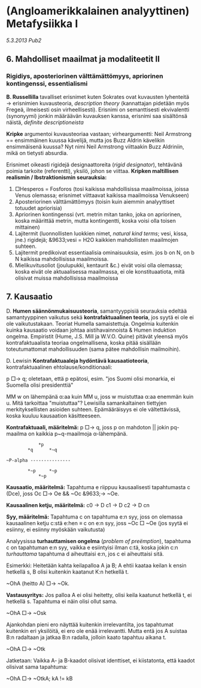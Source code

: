 # (Angloamerikkalainen analyyttinen) Metafysiikka I #
_5.3.2013 Pub2_ 

## 6. Mahdolliset maailmat ja modaliteetit II ##

### Rigidiys, aposteriorinen välttämättömyys, apriorinen kontingenssi, essentialismi ###

**B. Russellilla** tavalliset erisnimet kuten Sokrates ovat kuvausten lyhenteitä &rarr; erisnimien kuvausteoria, _description theory_ (kannattajan pidetään myös Fregeä, ilmeisesti osin virheellisesti). Erisnimi on semanttisesti ekvivalentti (synonyymi) jonkin määräävän kuvauksen kanssa, erisnimi saa sisältönsä näistä, _definite descriptioneista_

**Kripke** argumentoi kuvausteoriaa vastaan; virheargumentti: Neil Armstrong == ensimmäinen kuussa kävelijä, mutta jos Buzz Aldrin kävelikin ensimmäisenä kuussa? Nyt nimi Neil Armstrong viittaakin Buzz Aldriniin, mikä on tietysti absurdia. 

Erisnimet oikeasti rigidejä designaattoreita (_rigid designator_), tehtävänä poimia tarkoite (referentti), yksilö, johon se viittaa. **Kripken maltillisen realismin
/ lbstraktionismin seurauksia:**

1. &#9633;Hesperos = Fosforos (tosi kaikissa mahdollisissa maailmoissa, joissa Venus olemassa; erisnimet viittaavat kaikissa maailmoissa Venukseen)
2. Aposteriorinen välttämättömyys (toisin kuin aiemmin analyyttiset totuudet apriorisia)
3. Apriorinen kontingenssi (vrt. metrin mitan tanko, joka on apriorinen, koska määrittää metrin, mutta kontingentti, koska voisi olla toisen mittainen)
4. Lajitermit (luonnollisten luokkien nimet, _natural kind terms_; vesi, kissa, jne.) rigidejä; &9633;vesi = H2O kaikkien mahdollisten maailmojen suhteen.
5. Lajitermit predikoivat essentiaalisia ominaisuuksia, esim. jos b on N, on b N kaikissa mahdollisissa maailmoissa.
6. Mielikuvitusoliot (joulupukki, kentaurit &amp;c.) eivät voisi olla olemassa; koska eivät ole aktuaalisessa maailmassa, ei ole konstituaatiota, mitä olisivat muissa mahdollisissa maailmoissa

## 7. Kausaatio ##

D. **Humen säännönmukaisuusteoria**, samantyyppisiä seurauksia edeltää samantyyppinen vaikutus sekä **kontrafaktuaalinen teoria**, jos syytä ei ole ei ole vaikutustakaan. Teoriat Humella samaistettuja. Ongelmia kuitenkin kuinka kausaatio voidaan johtaa aistihavainnoista &amp; Humen induktion ongelma. Empiristit (Hume, J.S. Mill ja W.V.O. Quine) pitävät yleensä myös kontrafaktuaalista teoriaa ongelmallisena, koska pitää sisällään toteutumattomat mahdollisuuden (sama pätee mahdollisin mailmoihin).

D. Lewisin **Kontrafaktuaaleja hydöntävä kausaatioteoria**, kontrafaktuaalinen ehtolause/konditionaali:

p &#9633;&rarr; q; oletetaan, että p epätosi, esim. "jos Suomi olisi monarkia, ei Suomella olisi presidenttiä"

MM w on lähempänä &alpha;:aa kuin MM u, joss w muistuttaa &alpha;:aa enemmän kuin u. Mitä tarkoittaa "muistuttaa"? Lewisilla samankaltainen tiettyjen merkityksellisten asioiden suhteen. Epämääräisyys ei ole vältettävissä, koska kuuluu kausaation käsitteeseen.

**Kontrafaktuaali, määritelmä:** p &#9633;&rarr; q, joss p on mahdoton || jokin pq-maailma on kaikkia p~q-maailmoja &alpha;-lähempänä. 

                *p 
            *q      *~q

    ~P-alpha ---------------

            *~p     *~p
                *~p

**Kausaatio, määritelmä:** Tapahtuma e riippuu kausaalisesti tapahtumasta c (Dce), joss Oc &#9633;&rarr; Oe &amp;&amp; ~Oc &9633;&rarr; ~Oe.

**Kausaalinen ketju, määritelmä:** c0 &rarr; D c1 &rarr; D c2 &rarr; D cn

**Syy, määritelmä:** Tapahtuma c on tapahtuma e:n syy, joss on olemassa kausaalinen ketju c:stä e:hen &equiv; c on e:n syy, joss ~Oc &#9633; ~Oe (jos syytä ei esiinny, ei esiinny myöskään vaikutusta)

Analyysissa **turhauttamisen ongelma** (_problem of preëmption_), tapahtuma c on tapahtuman e:n syy, vaikka e esiintyisi ilman c:tä, koska jokin c:n _turhauttama_ tapahtuma d aiheuttaisi e:n, jos c ei aiheuttaisi sitä.

Esimerkki: Heitetään kahta keilapalloa A ja B; A ehtii kaataa keilan k ensin hetkellä s, B olisi kuitenkin kaatanut K:n hetkellä t.

~OhA (heitto A) &#9633;&rarr; ~Ok.

**Vastausyritys:** Jos palloa A ei olisi heitetty, olisi keila kaatunut hetkellä t, ei hetkellä s. Tapahtuma ei näin olisi ollut sama.

~OhA &#9633;&rarr; ~Osk

Ajankohdan pieni ero näyttää kuitenkin irrelevantilta, jos tapahtumat kuitenkin eri yksilöitä, ei ero ole enää irrelevantti. Mutta entä jos A suistaa B:n radaltaan ja jatkaa B:n radalla, jolloin kaato tapahtuu aikana t.

~OhA &#9633;&rarr; ~Otk

Jatketaan: Vaikka A- ja B-kaadot olisivat identtiset, ei kiistatonta, että kaadot olisivat sama tapahtuma:

~OhA &#9633;&rarr; ~OtkA; kA != kB
